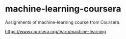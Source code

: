 # machine-learning-coursera
Assignments of machine-learning course from Coursera.

https://www.coursera.org/learn/machine-learning
